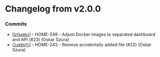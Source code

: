 # Changelog from v2.0.0
### Commits
* [[`bf6e863`](http://github.com/smart-evolution/smarthome-server/commit/bf6e8634a47c3c997566f02118fbdec29e445db2)] - HOME-249 - Adjust Docker images to separated dashboard and API (#23) (Oskar Szura)
* [[`2a809f5`](http://github.com/smart-evolution/smarthome-server/commit/2a809f5e8c690aa6b4364c7753c0ea908bdc47b7)] - HOME-243 - Remove accidentally added  file (#22) (Oskar Szura)